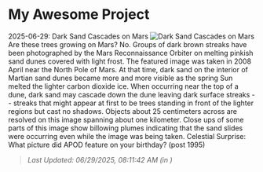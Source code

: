 # My Awesome Project

<!-- APOD Start -->
2025-06-29: Dark Sand Cascades on Mars
![Dark Sand Cascades on Mars](https://apod.nasa.gov/apod/image/2506/almosttrees_mro_960.jpg)
Are these trees growing on Mars? No.  Groups of dark brown streaks have been photographed by the Mars Reconnaissance Orbiter on melting pinkish sand dunes covered with light frost. The featured image was taken in 2008 April near the North Pole of Mars. At that time, dark sand on the interior of Martian sand dunes became more and more visible as the spring Sun melted the lighter carbon dioxide ice.  When occurring near the top of a dune, dark sand may cascade down the dune leaving dark surface streaks -- streaks that might appear at first to be trees standing in front of the lighter regions but cast no shadows. Objects about 25 centimeters across are resolved on this image spanning about one kilometer. Close ups of some parts of this image show billowing plumes indicating that the sand slides were occurring even while the image was being taken.    Celestial Surprise: What picture did APOD feature on your birthday? (post 1995)
> _Last Updated: 06/29/2025, 08:11:42 AM (in )_
<!-- APOD End -->
